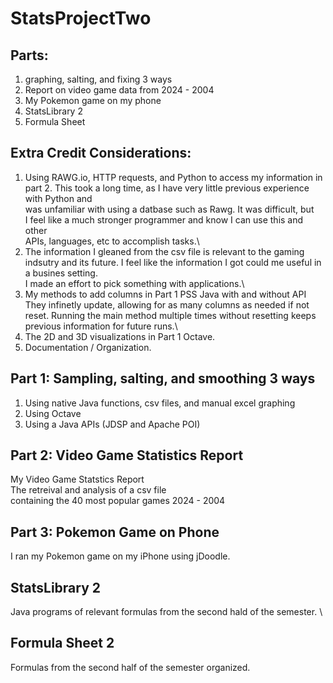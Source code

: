 # StatsProjectTwo

## Parts:
1. graphing, salting, and fixing 3 ways
2. Report on video game data from 2024 - 2004
3. My Pokemon game on my phone
4. StatsLibrary 2
5. Formula Sheet

## Extra Credit Considerations:
1. Using RAWG.io, HTTP requests, and Python to access my information in part 2.
   This took a long time, as I have very little previous experience with Python and \
   was unfamiliar with using a datbase such as Rawg. It was difficult, but \
   I feel like a much stronger programmer and know I can use this and other \
   APIs, languages, etc to accomplish tasks.\
2. The information I gleaned from the csv file is relevant to the gaming indsutry and its future.
   I feel like the information I got could me useful in a busines setting. \
   I made an effort to pick something with applications.\
3. My methods to add columns in Part 1 PSS Java with and without API
   They infinetly update, allowing for as many columns as needed if not reset.
   Running the main method multiple times without resetting keeps previous information for future runs.\
4. The 2D and 3D visualizations in Part 1 Octave.
5. Documentation / Organization.

## Part 1: Sampling, salting, and smoothing 3 ways
1. Using native Java functions, csv files, and manual excel graphing
2. Using Octave
3. Using a Java APIs (JDSP and Apache POI)

## Part 2: Video Game Statistics Report
My Video Game Statstics Report \
The retreival and analysis of a csv file \
containing the 40 most popular games 2024 - 2004

## Part 3: Pokemon Game on Phone
I ran my Pokemon game on my iPhone using jDoodle.

## StatsLibrary 2
Java programs of relevant formulas from the second hald of the semester. \

## Formula Sheet 2
Formulas from the second half of the semester organized.


